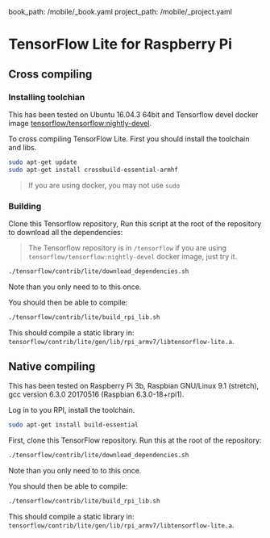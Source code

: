 book_path: /mobile/_book.yaml
project_path: /mobile/_project.yaml

# TensorFlow Lite for Raspberry Pi

## Cross compiling
### Installing toolchian
This has been tested on Ubuntu 16.04.3 64bit and Tensorflow devel docker image [tensorflow/tensorflow:nightly-devel](https://hub.docker.com/r/tensorflow/tensorflow/tags/).

To cross compiling TensorFlow Lite. First you should install the toolchain and libs.
```bash
sudo apt-get update
sudo apt-get install crossbuild-essential-armhf
```
> If you are using docker, you may not use `sudo`

### Building
Clone this Tensorflow repository, Run this script at the root of the repository to download all the dependencies:
> The Tensorflow repository is in `/tensorflow` if you are using `tensorflow/tensorflow:nightly-devel` docker image, just try it.
```bash
./tensorflow/contrib/lite/download_dependencies.sh
```
Note than you only need to to this once.

You should then be able to compile:
```bash
./tensorflow/contrib/lite/build_rpi_lib.sh
```

This should compile a static library in:
`tensorflow/contrib/lite/gen/lib/rpi_armv7/libtensorflow-lite.a`.

## Native compiling
This has been tested on Raspberry Pi 3b, Raspbian GNU/Linux 9.1 (stretch), gcc version 6.3.0 20170516 (Raspbian 6.3.0-18+rpi1).

Log in to you RPI, install the toolchain.
```bash
sudo apt-get install build-essential
```

First, clone this TensorFlow repository. Run this at the root of the repository:
```bash
./tensorflow/contrib/lite/download_dependencies.sh
```
Note than you only need to to this once.

You should then be able to compile:
```bash
./tensorflow/contrib/lite/build_rpi_lib.sh
```

This should compile a static library in:
`tensorflow/contrib/lite/gen/lib/rpi_armv7/libtensorflow-lite.a`.
